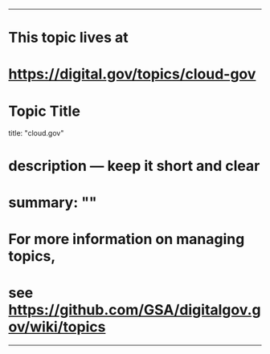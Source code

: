 
---
# This topic lives at
# https://digital.gov/topics/cloud-gov

# Topic Title
title: "cloud.gov"

# description — keep it short and clear
# summary: ""


# For more information on managing topics,
# see https://github.com/GSA/digitalgov.gov/wiki/topics
---